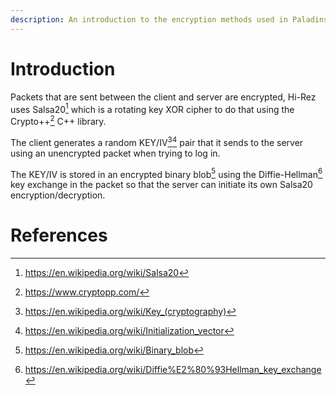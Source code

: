 ```yaml
---
description: An introduction to the encryption methods used in Paladins, focusing on Salsa20 and the Diffie-Hellman key exchange.
---
```


# Introduction

Packets that are sent between the client and server are encrypted, Hi-Rez uses Salsa20[^1] which is a rotating key XOR cipher to do that using the Crypto++[^2] C++ library.

The client generates a random KEY/IV[^3][^4] pair that it sends to the server using an unencrypted packet when trying to log in.

The KEY/IV is stored in an encrypted binary blob[^5] using the Diffie-Hellman[^6] key exchange in the packet so that the server can initiate its own Salsa20 encryption/decryption.

# References

[^1]: https://en.wikipedia.org/wiki/Salsa20

[^2]: https://www.cryptopp.com/

[^3]: https://en.wikipedia.org/wiki/Key_(cryptography)

[^4]: https://en.wikipedia.org/wiki/Initialization_vector

[^5]: https://en.wikipedia.org/wiki/Binary_blob

[^6]: https://en.wikipedia.org/wiki/Diffie%E2%80%93Hellman_key_exchange
